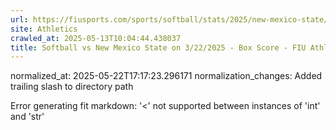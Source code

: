 ```yaml
---
url: https://fiusports.com/sports/softball/stats/2025/new-mexico-state/boxscore/12811/
site: Athletics
crawled_at: 2025-05-13T10:04:44.438037
title: Softball vs New Mexico State on 3/22/2025 - Box Score - FIU Athletics
---
```

normalized_at: 2025-05-22T17:17:23.296171
normalization_changes: Added trailing slash to directory path

Error generating fit markdown: '<' not supported between instances of 'int' and 'str'